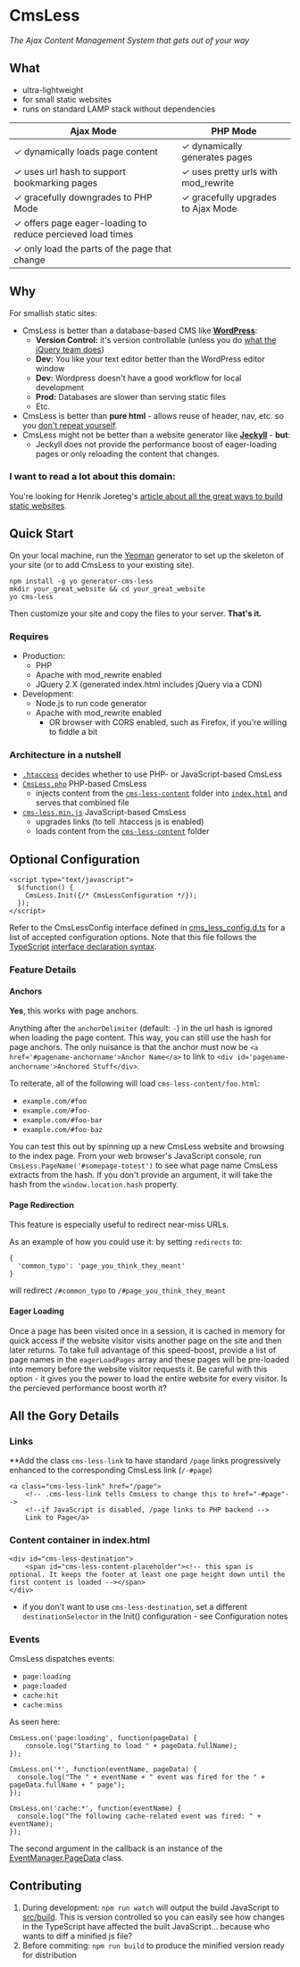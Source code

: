 # CmsLess
_The Ajax Content Management System that gets out of your way_

## What

* ultra-lightweight 
* for small static websites
* runs on standard LAMP stack without dependencies

| Ajax Mode | PHP Mode |
|-----------|----------|
| ✓ dynamically loads page content | ✓ dynamically generates pages
| ✓ uses url hash to support bookmarking pages | ✓ uses pretty urls with mod_rewrite
| ✓ gracefully downgrades to PHP Mode | ✓ gracefully upgrades to Ajax Mode
| ✓ offers page eager-loading to reduce percieved load times
| ✓ only load the parts of the page that change

## Why

For smallish static sites:

* CmsLess is better than a database-based CMS like [**WordPress**](https://wordpress.com/):
	* **Version Control:** it's version controllable (unless you do [what the jQuery team does](https://contribute.jquery.org/web-sites/))
	* **Dev:** You like your text editor better than the WordPress editor window
	* **Dev:** Wordpress doesn't have a good workflow for local development
	* **Prod:** Databases are slower than serving static files
	* Etc.
* CmsLess is better than **pure html** - allows reuse of header, nav, etc. so you [don't repeat yourself](http://programmer.97things.oreilly.com/wiki/index.php/Don't_Repeat_Yourself).
* CmsLess might not be better than a website generator like [**Jeckyll**](https://jekyllrb.com/) - **but**:
	* Jeckyll does not provide the performance boost of eager-loading pages or only reloading the content that changes. 

### I want to read a lot about this domain:
You're looking for Henrik Joreteg's [article about all the great ways to build static websites](https://blog.andyet.com/2015/05/18/lazymorphic-apps-bringing-back-static-web/).


## Quick Start

On your local machine, run the [Yeoman](http://yeoman.io/) generator to set up the skeleton of your site (or to add CmsLess to your existing site). 

    npm install -g yo generator-cms-less
    mkdir your_great_website && cd your_great_website
    yo cms-less 
    
Then customize your site and copy the files to your server. **That's it.**

### Requires
* Production:
	* PHP 
	* Apache with mod_rewrite enabled
	* JQuery 2.X (generated index.html includes jQuery via a CDN)
* Development:
	* Node.js to run code generator 
	* Apache with mod_rewrite enabled 
		* OR browser with CORS enabled, such as Firefox, if you're willing to fiddle a bit

### Architecture in a nutshell

* [`.htaccess`](generators/app/templates/.htaccess) decides whether to use PHP- or JavaScript-based CmsLess
* [`CmsLess.php`](generators/app/templates/cms-less-content/CmsLess.php) PHP-based CmsLess
	* injects content from the [`cms-less-content`](generators/app/templates/cms-less-content) folder into [`index.html`](generators/app/templates/index.html) and serves that combined file
* [`cms-less.min.js`](generators/app/templates/js/lib/cms-less.min.js) JavaScript-based CmsLess
	* upgrades links (to tell .htaccess js is enabled)
	* loads content from the [`cms-less-content`](generators/app/templates/cms-less-content) folder

## Optional Configuration

    <script type="text/javascript">
      $(function() {
        CmsLess.Init({/* CmsLessConfiguration */});
      });
    </script>
   

Refer to the CmsLessConfig interface defined in [cms_less_config.d.ts](src/cms_less_config.d.ts) for a list of accepted configuration options. Note that this file follows the [TypeScript](https://www.typescriptlang.org/) [interface declaration syntax](https://basarat.gitbooks.io/typescript/content/docs/types/interfaces.html).

### Feature Details
#### Anchors
**Yes**, this works with page anchors. 

Anything after the `anchorDelimiter` (default: `-`) in the url hash is ignored when loading the page content. This way, you can still use the hash for page anchors. The only nuisance is that the anchor must now be `<a href='#pagename-anchorname'>Anchor Name</a>` to link to `<div id='pagename-anchorname'>Anchored Stuff</div>`. 

To reiterate, all of the following will load `cms-less-content/foo.html`:

* `example.com/#foo`
* `example.com/#foo-`
* `example.com/#foo-bar`
* `example.com/#foo-baz`

You can test this out by spinning up a new CmsLess website and browsing to the index page. From your web browser's JavaScript console, run `CmsLess.PageName('#somepage-totest')` to see what page name CmsLess extracts from the hash. If you don't provide an argument, it will take the hash from the `window.location.hash` property. 


#### Page Redirection
This feature is especially useful to redirect near-miss URLs. 

As an example of how you could use it: by setting `redirects` to:

    { 
      'common_typo': 'page_you_think_they_meant' 
    }

will redirect `/#common_typo` to `/#page_you_think_they_meant`

#### Eager Loading
Once a page has been visited once in a session, it is cached in memory for quick access if the website visitor visits another page on the site and then later returns. To take full advantage of this speed-boost, provide a list of page names in the `eagerLoadPages` array and these pages will be pre-loaded into memory before the website visitor requests it. Be careful with this option - it gives you the power to load the entire website for every visitor. Is the percieved performance boost worth it? 

## All the Gory Details
    
### Links
**Add the class `cms-less-link` to have standard `/page` links progressively enhanced to the corresponding CmsLess link (`/-#page`)

    <a class="cms-less-link" href="/page">
    	<!-- .cms-less-link tells CmsLess to change this to href="-#page"-->
    	<!--if JavaScript is disabled, /page links to PHP backend -->
    	Link to Page</a>
    
### Content container in index.html

    <div id="cms-less-destination">
    	<span id="cms-less-content-placeholder"><!-- this span is optional. It keeps the footer at least one page height down until the first content is loaded --></span>
    </div>

* if you don't want to use `cms-less-destination`, set a different `destinationSelector` in the Init() configuration - see Configuration notes

### Events
CmsLess dispatches events: 

* `page:loading`
* `page:loaded`
* `cache:hit`
* `cache:miss`

As seen here: 

    CmsLess.on('page:loading', function(pageData) {
        console.log("Starting to load " + pageData.fullName);
    });

    CmsLess.on('*', function(eventName, pageData) {
      console.log("The " + eventName + " event was fired for the " + pageData.fullName + " page");
    });

    CmsLess.on('cache:*', function(eventName) {
      console.log("The following cache-related event was fired: " + eventName);
    });

The second argument in the callback is an instance of the [EventManager.PageData](src/event_manager.ts) class. 
    

## Contributing

1. During development: `npm run watch` will output the build JavaScript to [src/build](src/build). This is version controlled so you can easily see how changes in the TypeScript have affected the built JavaScript... because who wants to diff a minified js file? 
2. Before commiting: `npm run build` to produce the minified version ready for distribution
